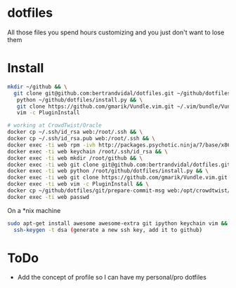 dotfiles
========

All those files you spend hours customizing and you just don't want to lose them

Install
=======

```sh
mkdir ~/github && \
  git clone git@github.com:bertrandvidal/dotfiles.git ~/github/dotfiles && \
   python ~/github/dotfiles/install.py && \
   git clone https://github.com/gmarik/Vundle.vim.git ~/.vim/bundle/Vundle.vim && \
   vim -c PluginInstall
```

```sh
# working at CrowdTwist/Oracle
docker cp ~/.ssh/id_rsa web:/root/.ssh && \
docker cp ~/.ssh/id_rsa.pub web:/root/.ssh && \
docker exec -ti web rpm -ivh http://packages.psychotic.ninja/7/base/x86_64/RPMS/keychain-2.8.0-3.el7.psychotic.noarch.rpm && \
docker exec -ti web keychain /root/.ssh/id_rsa && \
docker exec -ti web mkdir /root/github && \
docker exec -ti web git clone git@github.com:bertrandvidal/dotfiles.git /root/github/dotfiles && \
docker exec -ti web python /root/github/dotfiles/install.py && \
docker exec -ti web git clone https://github.com/gmarik/Vundle.vim.git /root/.vim/bundle/Vundle.vim && \
docker exec -ti web vim -c PluginInstall && \
docker cp ~/github/dotfiles/git/prepare-commit-msg web:/opt/crowdtwist/.git/hooks/ && \
docker exec -ti web passwd
```

On a \*nix machine
```sh
sudo apt-get install awesome awesome-extra git ipython keychain vim && \
  ssh-keygen -t dsa (generate a new ssh key, add it to github)
```

ToDo
====

* Add the concept of profile so I can have my personal/pro dotfiles
